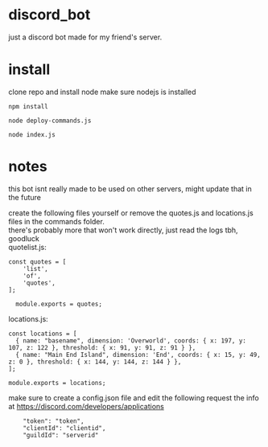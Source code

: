# discord_bot
just a discord bot made for my friend's server. 

# install
clone repo and install node
make sure nodejs is installed
```
npm install
```
```
node deploy-commands.js 
```
```
node index.js
```

# notes
this bot isnt really made to be used on other servers, might update that in the future

create the following files yourself or remove the quotes.js and locations.js files in the commands folder.
<br>there's probably more that won't work directly, just read the logs tbh, goodluck 
<br>
quotelist.js:
```
const quotes = [
	'list',
	'of',
	'quotes',
];
  
  module.exports = quotes;
```
locations.js:
```
const locations = [
  { name: "basename", dimension: 'Overworld', coords: { x: 197, y: 107, z: 122 }, threshold: { x: 91, y: 91, z: 91 } },
  { name: "Main End Island", dimension: 'End', coords: { x: 15, y: 49, z: 0 }, threshold: { x: 144, y: 144, z: 144 } },
];

module.exports = locations;
```

make sure to create a config.json file and edit the following
request the info at https://discord.com/developers/applications
```
	"token": "token",
	"clientId": "clientid",
	"guildId": "serverid" 
```
